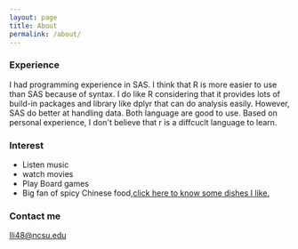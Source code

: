 ```yaml
---
layout: page
title: About
permalink: /about/
---
```


### Experience

I had programming experience in SAS. I think that R is more easier to use than SAS because of syntax. I do like R considering that it provides lots of build-in packages and library like dplyr that can do analysis easily. However, SAS do better at handling data. Both language are good to use. Based on personal experience, I don't believe that r is a diffcuclt language to learn. 

### Interest
*   Listen music
*   watch movies
*   Play Board games
*   Big fan of spicy Chinese food,[click here to know some dishes I like.](https://www.cnn.com/travel/article/china-food-spiciest-dishes/index.html)

### Contact me

[lli48@ncsu.edu](mailto:lli48@ncsu.edu)

